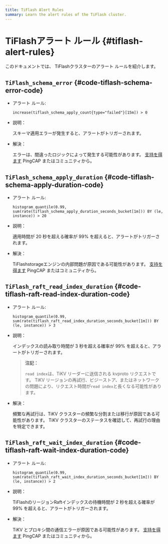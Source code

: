 ```yaml
---
title: TiFlash Alert Rules
summary: Learn the alert rules of the TiFlash cluster.
---
```


# TiFlashアラート ルール {#tiflash-alert-rules}

このドキュメントでは、 TiFlashクラスターのアラート ルールを紹介します。

## <code>TiFlash_schema_error</code> {#code-tiflash-schema-error-code}

-   アラート ルール:

    `increase(tiflash_schema_apply_count{type="failed"}[15m]) > 0`

-   説明：

    スキーマ適用エラーが発生すると、アラートがトリガーされます。

-   解決：

    エラーは、間違ったロジックによって発生する可能性があります。 [支持を得ます](/support.md) PingCAP またはコミュニティから。

## <code>TiFlash_schema_apply_duration</code> {#code-tiflash-schema-apply-duration-code}

-   アラート ルール:

    `histogram_quantile(0.99, sum(rate(tiflash_schema_apply_duration_seconds_bucket[1m])) BY (le, instance)) > 20`

-   説明：

    適用時間が 20 秒を超える確率が 99% を超えると、アラートがトリガーされます。

-   解決：

    TiFlashstorageエンジンの内部問題が原因である可能性があります。 [支持を得ます](/support.md) PingCAP またはコミュニティから。

## <code>TiFlash_raft_read_index_duration</code> {#code-tiflash-raft-read-index-duration-code}

-   アラート ルール:

    `histogram_quantile(0.99, sum(rate(tiflash_raft_read_index_duration_seconds_bucket[1m])) BY (le, instance)) > 3`

-   説明：

    インデックスの読み取り時間が 3 秒を超える確率が 99% を超えると、アラートがトリガーされます。

    > **注記：**
    >
    > `read index`は、TiKV リーダーに送信される kvproto リクエストです。 TiKV リージョンの再試行、ビジーストア、またはネットワークの問題により、リクエスト時間が`read index`と長くなる可能性があります。

-   解決：

    頻繁な再試行は、TiKV クラスターの頻繁な分割または移行が原因である可能性があります。 TiKV クラスターのステータスを確認して、再試行の理由を特定できます。

## <code>TiFlash_raft_wait_index_duration</code> {#code-tiflash-raft-wait-index-duration-code}

-   アラート ルール:

    `histogram_quantile(0.99, sum(rate(tiflash_raft_wait_index_duration_seconds_bucket[1m])) BY (le, instance)) > 2`

-   説明：

    TiFlashのリージョンRaftインデックスの待機時間が 2 秒を超える確率が 99% を超えると、アラートがトリガーされます。

-   解決：

    TiKV とプロキシ間の通信エラーが原因である可能性があります。 [支持を得ます](/support.md) PingCAP またはコミュニティから。
